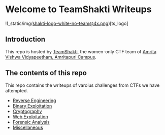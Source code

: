 # Welcome to TeamShakti Writeups
!(_static/img/shakti-logo-white-no-team@4x.png)[ts_logo]
## Introduction

This repo is hosted by [TeamShakti](http://Team-Shakti.github.io/),  the women-only CTF team of [Amrita Vishwa Vidyapeetham, Amritapuri Campus](https://www.amrita.edu/amritapuri/).

## The contents of this repo 

This repo contains the writeups of varoius challenges from CTFs we have attempted.

- [Reverse Engineering](reversing/intro/)
- [Binary Exploitation](pwning/intro/)
- [Cryptography](crypto/intro/)
- [Web Exploitation](web/intro/)
- [Forensic Analysis](forensics/intro/)
- [Miscellaneous](misc/intro/)


